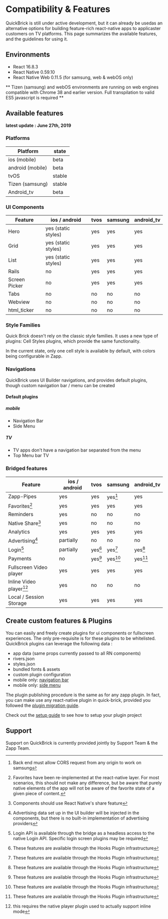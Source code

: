 # Compatibility & Features

QuickBrick is still under active development, but it can already be usedas an alternative options for building feature-rich react-native apps to applicaster customers on TV platforms.
This page summarizes the available features, and the guidelines for using it.

## Environments

- React 16.8.3
- React Native 0.59.10
- React Native Web 0.11.5 (for samsung, web & webOS only)

** Tizen (samsung) and webOS environments are running on web engines compatible with Chrome 38 and earlier version. Full transpilation to valid ES5 javascript is required **

## Available features

**latest update : June 27th, 2019**

### Platforms

| Platform         | state  |
| ---------------- | ------ |
| ios (mobile)     | beta   |
| android (mobile) | beta   |
| tvOS             | stable |
| Tizen (samsung)  | stable |
| Android_tv       | beta   |

### UI Components

| Feature       | ios / android       | tvos | samsung | android_tv |
| ------------- | ------------------- | ---- | ------- | ---------- |
| Hero          | yes (static styles) | yes  | yes     | yes        |
| Grid          | yes (static styles) | yes  | yes     | yes        |
| List          | yes (static styles) | yes  | yes     | yes        |
| Rails         | no                  | yes  | yes     | yes        |
| Screen Picker | no                  | yes  | yes     | yes        |
| Tabs          | no                  | no   | no      | no         |
| Webview       | no                  | no   | no      | no         |
| html_ticker   | no                  | no   | no      | no         |

### Style Families

Quick Brick doesn't rely on the classic style families. It uses a new type of plugins: Cell Styles plugins, which provide the same functionality.

In the current state, only one cell style is available by default, with colors being configurable in Zapp.

### Navigations

QuickBrick uses UI Builder navigations, and provides default plugins, though custom navigation bar / menu can be created

#### Default plugins

##### mobile

- Navigation Bar
- Side Menu

##### TV

- TV apps don't have a navigation bar separated from the menu
- Top Menu bar TV

### Bridged features

| Feature                 |  ios / android | tvos    | samsung | android_tv |
| ----------------------- | -------------- | ------- | ------- | ---------- |
| Zapp-Pipes              | yes            | yes     | yes[^6] | yes        |
| Favorites[^1]           | yes            | yes     | yes     | yes        |
| Reminders               | yes            | no      | no      | no         |
| Native Share[^2]        | yes            | no      | no      | no         |
| Analytics               | yes            | yes     | yes     | yes        |
| Advertising[^3]         | partially      | no      | no      | no         |
| Login[^4]               | partially      | yes[^7] | yes[^7] | yes[^7]    |
| Payments                | no             | yes[^7] | yes[^7] | yes[^7]    |
| Fullscreen Video player | yes            | yes     | yes     | yes        |
| Inline Video player[^5] | yes            | no      | no      | no         |
| Local / Session Storage | yes            | yes     | yes     | yes        |

## Create custom features & Plugins

You can easily and freely create plugins for ui components or fullscreen experiences. The only pre-requisite is for these plugins to be whitelisted.
QuickBrick plugins can leverage the following data :

- app data (same props currently passed to all RN components)
- rivers.json
- styles.json
- bundled fonts & assets
- custom plugin configuration
- mobile only: [navigation bar](plugins/navigation_plugins.md)
- mobile only: [side menu](plugins/navigation_plugins.md)

The plugin publishing procedure is the same as for any zapp plugin. In fact, you can make use any react-native plugin in quick-brick, provided you followed the [plugin migration guide](migration-guide.md).

Check out the [setup guide](Setup.md) to see how to setup your plugin project

## Support

Support on QuickBrick is currently provided jointly by Support Team & the Zapp Team.

[^1]: Favorites have been re-implemented at the react-native layer. For most scenarios, this should not make any difference, but be aware that purely native elements of the app will not be aware of the favorite state of a given piece of content.
[^2]: Components should use React Native's share feature
[^3]: Advertising data set up in the UI builder will be injected in the components, but there is no built-in implementation of advertising providers
[^4]: Login API is available through the bridge as a headless access to the native Login API. Specific login screen plugins may be required
[^5]: this requires the native player plugin used to actually support inline mode
[^6]: Back end must allow CORS request from any origin to work on samsung
[^7]: These features are available through the Hooks Plugin infrastructure
